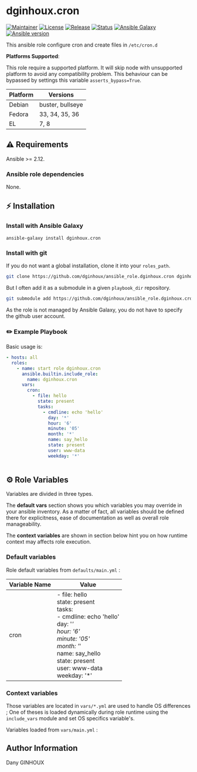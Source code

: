 # dginhoux.cron

[![Maintainer](https://img.shields.io/badge/maintained%20by-dginhoux-e00000?style=flat-square)](https://www.dginhoux.fr/)
[![License](https://img.shields.io/github/license/dginhoux/ansible_role.dginhoux.cron?style=flat-square)](https://raw.githubusercontent.com/dginhoux/ansible_role.dginhoux.cron/master/LICENSE)
[![Release](https://img.shields.io/github/v/release/dginhoux/ansible_role.dginhoux.cron?style=flat-square)](https://github.com/dginhoux/ansible_role.dginhoux.cron/releases)
[![Status](https://img.shields.io/github/workflow/status/dginhoux/ansible_role.dginhoux.cron/Ansible%20Molecule?style=flat-square&label=tests)](https://github.com/dginhoux/ansible_role.dginhoux.cron/actions?query=workflow%3A%22Ansible+Molecule%22)
[![Ansible Galaxy](https://img.shields.io/badge/ansible-galaxy-black.svg?style=flat-square&logo=ansible)](https://galaxy.ansible.com/dginhoux/)[![Ansible version](https://img.shields.io/badge/ansible-%3E%3D2.10-black.svg?style=flat-square&logo=ansible)](https://github.com/ansible/ansible)

This ansible role configure cron and create files in `/etc/cron.d`

**Platforms Supported**:

This role require a supported platform. 
It will skip node with unsupported platform to avoid any compatibility problem.
This behaviour can be bypassed by settings this variable `asserts_bypass=True`.

| Platform | Versions |
|----------|----------|
| Debian | buster, bullseye |
| Fedora | 33, 34, 35, 36 |
| EL | 7, 8 |

## ⚠️ Requirements

Ansible >= 2.12.

### Ansible role dependencies

None.

## ⚡ Installation

### Install with Ansible Galaxy

```shell
ansible-galaxy install dginhoux.cron
```

### Install with git

If you do not want a global installation, clone it into your `roles_path`.

```bash
git clone https://github.com/dginhoux/ansible_role.dginhoux.cron dginhoux.cron
```

But I often add it as a submodule in a given `playbook_dir` repository.

```bash
git submodule add https://github.com/dginhoux/ansible_role.dginhoux.cron roles/dginhoux.cron
```

As the role is not managed by Ansible Galaxy, you do not have to specify the
github user account.

### ✏️ Example Playbook

Basic usage is:

```yaml
- hosts: all
  roles:
    - name: start role dginhoux.cron
      ansible.builtin.include_role:
        name: dginhoux.cron
      vars:
        cron:
          - file: hello
            state: present
            tasks:
              - cmdline: echo 'hello'
                day: '*'
                hour: '6'
                minute: '05'
                month: '*'
                name: say_hello
                state: present
                user: www-data
                weekday: '*'
        
```

## ⚙️ Role Variables

Variables are divided in three types.

The **default vars** section shows you which variables you may
override in your ansible inventory. As a matter of fact, all variables should
be defined there for explicitness, ease of documentation as well as overall
role manageability.

The **context variables** are shown in section below hint you
on how runtime context may affects role execution.

### Default variables
Role default variables from `defaults/main.yml` : 

| Variable Name | Value |
|---------------|-------|
| cron | - file: hello<br>  state: present<br>  tasks:<br>  - cmdline: echo 'hello'<br>    day: '*'<br>    hour: '6'<br>    minute: '05'<br>    month: '*'<br>    name: say_hello<br>    state: present<br>    user: www-data<br>    weekday: '*'<br> |

### Context variables

Those variables are located in `vars/*.yml` are used to handle OS differences ; One of theses is loaded dynamically during role
runtime using the `include_vars` module and set OS specifics variable's.

Variables loaded from `vars/main.yml` : 




## Author Information

Dany GINHOUX